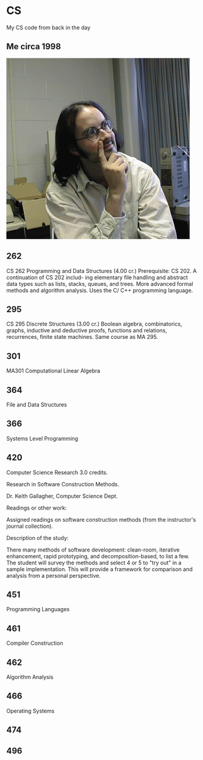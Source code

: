 # CS

My CS code from back in the day

## Me circa 1998

![me circa 98](sol.gif)

## 262

CS 262 Programming and Data Structures (4.00 cr.)
Prerequisite: CS 202. A continuation of CS 202 includ- ing elementary file handling and abstract data types such as lists, stacks, queues, and trees. More advanced formal methods and algorithm analysis. Uses the C/ C++ programming language.

## 295

CS 295 Discrete Structures (3.00 cr.)
Boolean algebra, combinatorics, graphs, inductive and deductive proofs, functions and relations, recurrences, finite state machines. Same course as MA 295.

## 301

MA301 Computational Linear Algebra

## 364

File and Data Structures

## 366

Systems Level Programming

## 420

Computer Science Research  3.0 credits.

Research in Software Construction Methods.

Dr. Keith Gallagher, Computer Science Dept.

Readings or other work:

  Assigned readings on software construction methods (from the instructor's journal collection).

Description of the study:
 
  There many methods of software development: clean-room, iterative enhancement, rapid prototyping, and decomposition-based, to list a few.  The student will survey the methods and select 4 or 5 to "try out" in a sample implementation.  This will provide a framework for comparison and analysis from a personal perspective.

## 451

Programming Languages

## 461

Compiler Construction

## 462

Algorithm Analysis

## 466

Operating Systems

## 474

## 496
